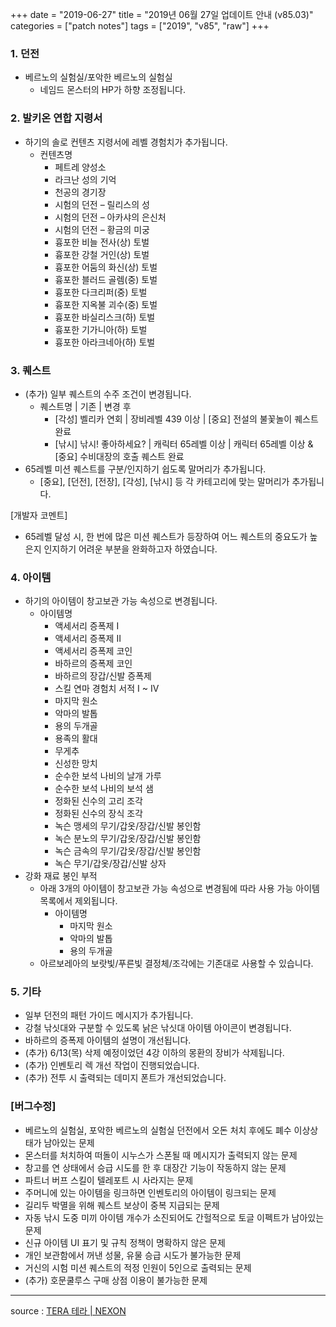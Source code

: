 +++
date = "2019-06-27"
title = "2019년 06월 27일 업데이트 안내 (v85.03)"
categories = ["patch notes"]
tags = ["2019", "v85", "raw"]
+++

### 1. 던전
- 베르노의 실험실/포악한 베르노의 실험실
  - 네임드 몬스터의 HP가 하향 조정됩니다.

### 2. 발키온 연합 지령서
- 하기의 솔로 컨텐츠 지령서에 레벨 경험치가 추가됩니다.
  - 컨텐츠명
    - 페트레 양성소
    - 라크난 성의 기억
    - 천공의 경기장
    - 시험의 던전 – 릴리스의 성
    - 시험의 던전 – 아카샤의 은신처
    - 시험의 던전 – 황금의 미궁
    - 흉포한 비늘 전사(상) 토벌
    - 흉포한 강철 거인(상) 토벌
    - 흉포한 어둠의 화신(상) 토벌
    - 흉포한 블러드 골렘(중) 토벌
    - 흉포한 다크리퍼(중) 토벌
    - 흉포한 지옥불 괴수(중) 토벌
    - 흉포한 바실리스크(하) 토벌
    - 흉포한 기가니아(하) 토벌
    - 흉포한 아라크네아(하) 토벌

### 3. 퀘스트
- (추가) 일부 퀘스트의 수주 조건이 변경됩니다.
  - 퀘스트명 | 기존 | 변경 후
    - [각성] 벨리카 연회 | 장비레벨 439 이상 | [중요] 전설의 불꽃놀이 퀘스트 완료
    - [낚시] 낚시! 좋아하세요? | 캐릭터 65레벨 이상 | 캐릭터 65레벨 이상 & [중요] 수비대장의 호출 퀘스트 완료
- 65레벨 미션 퀘스트를 구분/인지하기 쉽도록 말머리가 추가됩니다.
  - [중요], [던전], [전장], [각성], [낚시] 등 각 카테고리에 맞는 말머리가 추가됩니다.

[개발자 코멘트]
- 65레벨 달성 시, 한 번에 많은 미션 퀘스트가 등장하여 어느 퀘스트의 중요도가 높은지 인지하기 어려운 부분을 완화하고자 하였습니다.

### 4. 아이템
- 하기의 아이템이 창고보관 가능 속성으로 변경됩니다.
  - 아이템명
    - 액세서리 증폭제 I
    - 액세서리 증폭제 II
    - 액세서리 증폭제 코인
    - 바하르의 증폭제 코인
    - 바하르의 장갑/신발 증폭제
    - 스킬 연마 경험치 서적 I ~ IV
    - 마지막 원소
    - 악마의 발톱
    - 용의 두개골
    - 용족의 활대
    - 무게추
    - 신성한 망치
    - 순수한 보석 나비의 날개 가루
    - 순수한 보석 나비의 보석 샘
    - 정화된 신수의 고리 조각
    - 정화된 신수의 장식 조각
    - 녹슨 맹세의 무기/갑옷/장갑/신발 봉인함
    - 녹슨 분노의 무기/갑옷/장갑/신발 봉인함
    - 녹슨 금속의 무기/갑옷/장갑/신발 봉인함
    - 녹슨 무기/갑옷/장갑/신발 상자
- 강화 재료 봉인 부적
  - 아래 3개의 아이템이 창고보관 가능 속성으로 변경됨에 따라 사용 가능 아이템 목록에서 제외됩니다.
    - 아이템명
      - 마지막 원소
      - 악마의 발톱
      - 용의 두개골
  - 아르보레아의 보랏빛/푸른빛 결정체/조각에는 기존대로 사용할 수 있습니다.

### 5. 기타
- 일부 던전의 패턴 가이드 메시지가 추가됩니다.
- 강철 낚싯대와 구분할 수 있도록 낡은 낚싯대 아이템 아이콘이 변경됩니다.
- 바하르의 증폭제 아이템의 설명이 개선됩니다.
- (추가) 6/13(목) 삭제 예정이었던 4강 이하의 몽환의 장비가 삭제됩니다.
- (추가) 인벤토리 렉 개선 작업이 진행되었습니다.
- (추가) 전투 시 출력되는 데미지 폰트가 개선되었습니다.

### [버그수정]
- 베르노의 실험실, 포악한 베르노의 실험실 던전에서 오돈 처치 후에도 폐수 이상상태가 남아있는 문제
- 몬스터를 처치하여 떠돌이 시누스가 스폰될 때 메시지가 출력되지 않는 문제
- 창고를 연 상태에서 승급 시도를 한 후 대장간 기능이 작동하지 않는 문제
- 파트너 버프 스킬이 텔레포트 시 사라지는 문제
- 주머니에 있는 아이템을 링크하면 인벤토리의 아이템이 링크되는 문제
- 길리두 박멸을 위해 퀘스트 보상이 중복 지급되는 문제
- 자동 낚시 도중 미끼 아이템 개수가 소진되어도 간헐적으로 토글 이펙트가 남아있는 문제
- 신규 아이템 UI 표기 및 규칙 정책이 명확하지 않은 문제
- 개인 보관함에서 꺼낸 성물, 유물 승급 시도가 불가능한 문제
- 거신의 시험 미션 퀘스트의 적정 인원이 5인으로 출력되는 문제
- (추가) 호문쿨루스 구매 상점 이용이 불가능한 문제

----

source : [TERA 테라 | NEXON](http://tera.nexon.com/news/update/view.aspx?n4articlesn=398)
